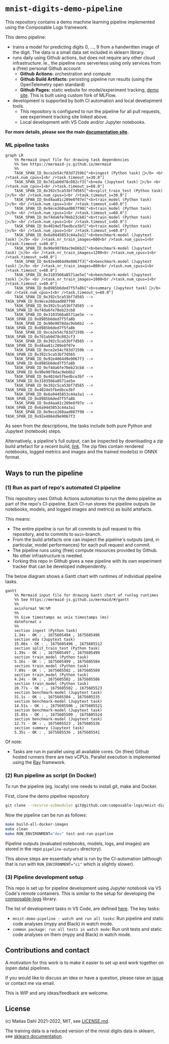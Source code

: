 # `mnist-digits-demo-pipeline`

This repository contains a demo machine learning pipeline implemented using the Composable Logs framework.

This demo pipeline:
 - trains a model for predicting digits 0, ..., 9 from a handwritten image of the digit. The data is a small data set included in sklearn library.
 - runs daily using Github actions, but does not require any other cloud infrastructure. Ie., the pipeline runs serverless using only services from a (free) personal Github account:
    - **Github Actions:** orchestration and compute
    - **Github Build Artifacts:** persisting pipeline run results (using the OpenTelemetry open standard)
    - **Github Pages:** static website for model/experiment tracking, [demo site](https://composable-logs.github.io/mnist-digits-demo-pipeline/). This is built using custom fork of MLFlow.
 - development is supported by both CI automation and local development tools.
    - This repository is configured to run the pipeline for all pull requests, see experiment tracking site linked above.
    - Local development with VS Code and/or Jupyter notebooks.

**For more details, please see the main [documentation site](https://composable-logs.github.io/composable-logs/).**

### ML pipeline tasks

```mermaid
graph LR
    %% Mermaid input file for drawing task dependencies
    %% See https://mermaid-js.github.io/mermaid
    %%
    TASK_SPAN_ID_0xce2e54cf83d7159b["<b>ingest (Python task) 🔗</b> <br />task.num_cpus=1<br />task.timeout_s=30.0"]
    TASK_SPAN_ID_0x7d1ab0d78c082cf3["<b>eda (Jupytext task) 🔗</b> <br />task.num_cpus=1<br />task.timeout_s=60.0"]
    TASK_SPAN_ID_0x392c5ca53bf7d565["<b>split_train_test (Python task) 🔗</b> <br />task.num_cpus=1<br />task.timeout_s=30.0"]
    TASK_SPAN_ID_0xd4aa81c209e8f07e["<b>train_model (Python task) 🔗</b> <br />task.num_cpus=1<br />task.timeout_s=60.0"]
    TASK_SPAN_ID_0x9ece260aad087f90["<b>train_model (Python task) 🔗</b> <br />task.num_cpus=1<br />task.timeout_s=60.0"]
    TASK_SPAN_ID_0xf4da6fe70eb23cb8["<b>train_model (Python task) 🔗</b> <br />task.num_cpus=1<br />task.timeout_s=60.0"]
    TASK_SPAN_ID_0x4024e5fbedbce3bf["<b>train_model (Python task) 🔗</b> <br />task.num_cpus=1<br />task.timeout_s=60.0"]
    TASK_SPAN_ID_0x6a9445853c44a3a1["<b>benchmark-model (Jupytext task) 🔗</b> <br />task.nr_train_images=600<br />task.num_cpus=1<br />task.timeout_s=60.0"]
    TASK_SPAN_ID_0x90e9078dac9eb6b2["<b>benchmark-model (Jupytext task) 🔗</b> <br />task.nr_train_images=1200<br />task.num_cpus=1<br />task.timeout_s=60.0"]
    TASK_SPAN_ID_0x92e4064d9e9067f3["<b>benchmark-model (Jupytext task) 🔗</b> <br />task.nr_train_images=800<br />task.num_cpus=1<br />task.timeout_s=60.0"]
    TASK_SPAN_ID_0x3103566a8571ae5e["<b>benchmark-model (Jupytext task) 🔗</b> <br />task.nr_train_images=1000<br />task.num_cpus=1<br />task.timeout_s=60.0"]
    TASK_SPAN_ID_0x8985b6ded7f5fa8b["<b>summary (Jupytext task) 🔗</b> <br />task.num_cpus=1<br />task.timeout_s=60.0"]
    TASK_SPAN_ID_0x392c5ca53bf7d565 --> TASK_SPAN_ID_0x9ece260aad087f90
    TASK_SPAN_ID_0x392c5ca53bf7d565 --> TASK_SPAN_ID_0xf4da6fe70eb23cb8
    TASK_SPAN_ID_0x3103566a8571ae5e --> TASK_SPAN_ID_0x8985b6ded7f5fa8b
    TASK_SPAN_ID_0x90e9078dac9eb6b2 --> TASK_SPAN_ID_0x8985b6ded7f5fa8b
    TASK_SPAN_ID_0xce2e54cf83d7159b --> TASK_SPAN_ID_0x7d1ab0d78c082cf3
    TASK_SPAN_ID_0x392c5ca53bf7d565 --> TASK_SPAN_ID_0xd4aa81c209e8f07e
    TASK_SPAN_ID_0xce2e54cf83d7159b --> TASK_SPAN_ID_0x392c5ca53bf7d565
    TASK_SPAN_ID_0x92e4064d9e9067f3 --> TASK_SPAN_ID_0x8985b6ded7f5fa8b
    TASK_SPAN_ID_0xf4da6fe70eb23cb8 --> TASK_SPAN_ID_0x90e9078dac9eb6b2
    TASK_SPAN_ID_0x4024e5fbedbce3bf --> TASK_SPAN_ID_0x3103566a8571ae5e
    TASK_SPAN_ID_0x392c5ca53bf7d565 --> TASK_SPAN_ID_0x4024e5fbedbce3bf
    TASK_SPAN_ID_0x6a9445853c44a3a1 --> TASK_SPAN_ID_0x8985b6ded7f5fa8b
    TASK_SPAN_ID_0xd4aa81c209e8f07e --> TASK_SPAN_ID_0x6a9445853c44a3a1
    TASK_SPAN_ID_0x9ece260aad087f90 --> TASK_SPAN_ID_0x92e4064d9e9067f3
```

As seen from the descriptions, the tasks include both pure Python and Jupytext (notebook) steps.

Alternatively, a pipeline's full output, can be inspected by downloading a zip build artefact for a recent build, [link](https://github.com/composable-logs/mnist-digits-demo-pipeline/actions/workflows/ci.yml). The zip files contain rendered notebooks, logged metrics and images and the trained model(s) in ONNX format.

## Ways to run the pipeline
### (1) Run as part of repo's automated CI pipeline

This repository uses Github Actions automation to run the demo pipeline as part of the repo's CI-pipeline. Each CI-run stores the pipeline outputs (ie notebooks, models, and logged images and metrics) as build artefacts.

This means:
- The entire pipeline is run for all commits to pull request to this repository, and to commits to `main`-branch.
- From the build artefacts one can inspect the pipeline's outputs (and, in particular, model performances) for each pull request and commit.
- The pipeline runs using (free) compute resources provided by Github. No other infrastructure is needed.
- Forking this repo in Github gives a new pipeline with its own experiment tracker that can be developed independently.

The below diagram shows a Gantt chart with runtimes of individual pipeline tasks.

```mermaid
gantt
    %% Mermaid input file for drawing Gantt chart of runlog runtimes
    %% See https://mermaid-js.github.io/mermaid/#/gantt
    %%
    axisFormat %H:%M
    %%
    %% Give timestamps as unix timestamps (ms)
    dateFormat x
    %%
    section ingest (Python task)
    1.34s - OK : , 1675605494 , 1675605496
    section eda (Jupytext task)
    15.86s - OK : , 1675605496 , 1675605512
    section split_train_test (Python task)
    1.39s - OK : , 1675605497 , 1675605499
    section train_model (Python task)
    5.16s - OK : , 1675605499 , 1675605504
    section train_model (Python task)
    7.09s - OK : , 1675605502 , 1675605509
    section train_model (Python task)
    4.24s - OK : , 1675605502 , 1675605506
    section train_model (Python task)
    20.77s - OK : , 1675605502 , 1675605523
    section benchmark-model (Jupytext task)
    31.1s - OK : , 1675605504 , 1675605535
    section benchmark-model (Jupytext task)
    14.51s - OK : , 1675605506 , 1675605521
    section benchmark-model (Jupytext task)
    15.05s - OK : , 1675605509 , 1675605524
    section benchmark-model (Jupytext task)
    12.7s - OK : , 1675605523 , 1675605536
    section summary (Jupytext task)
    5.35s - OK : , 1675605536 , 1675605541
```

Of note:
- Tasks are run in parallel using all available cores. On (free) Github hosted runners there are two vCPUs. Parallel execution is implemented using the [Ray](https://www.ray.io/) framework.

### (2) Run pipeline as script (in Docker)

To run the pipeline (eg. locally) one needs to install git, make and Docker.

First, clone the demo pipeline repository
```bash
git clone --recurse-submodules git@github.com:composable-logs/mnist-digits-demo-pipeline.git
```

Now the pipeline can be run as follows:
```bash
make build-all-docker-images
make clean
make RUN_ENVIRONMENT="dev" test-and-run-pipeline
```

Pipeline outputs (evaluated notebooks, models, logs, and images) are stored in the repo `pipeline-outputs` directory).

This above steps are essentially what is run by the CI-automation (although that is run with `RUN_ENVIRONMENT="ci"` which is slightly slower).

### (3) Pipeline development setup

This repo is set up for pipeline development using Jupyter notebook via VS Code's remote containers. This is similar to the setup for developing the [composable-logs](https://github.com/composable-logs/composable-logs) library.

The list of development tasks in VS Code, are defined [here](workspace/.vscode/tasks.json). The key tasks:
 - `mnist-demo-pipeline - watch and run all tasks`: Run pipeline and static code analyses (mypy and Black) in watch mode.
 - `common package: run all tests in watch mode`: Run unit tests and static code analyses on them (mypy and Black) in watch mode.

## Contributions and contact

A motivation for this work is to make it easier to set up and work together on (open data) pipelines.

If you would like to discuss an idea or have a question, please raise an [issue](https://github.com/composable-logs/mnist-digits-demo-pipeline/issues) or contact me via email.

This is WIP and any ideas/feedback are welcome.

## License

(c) Matias Dahl 2021-2022, MIT, see [LICENSE.md](./LICENSE.md).

The training data is a reduced version of the mnist digits data in sklearn, see [sklearn documentation](https://scikit-learn.org/stable/modules/generated/sklearn.datasets.load_digits.html).
